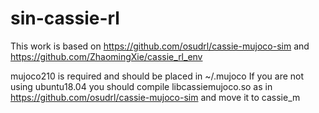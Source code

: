 # sin-cassie-rl

This work is based on https://github.com/osudrl/cassie-mujoco-sim and https://github.com/ZhaomingXie/cassie_rl_env

mujoco210 is required and should be placed in ~/.mujoco 
If you are not using ubuntu18.04 you should compile libcassiemujoco.so as in https://github.com/osudrl/cassie-mujoco-sim and move it to cassie_m
